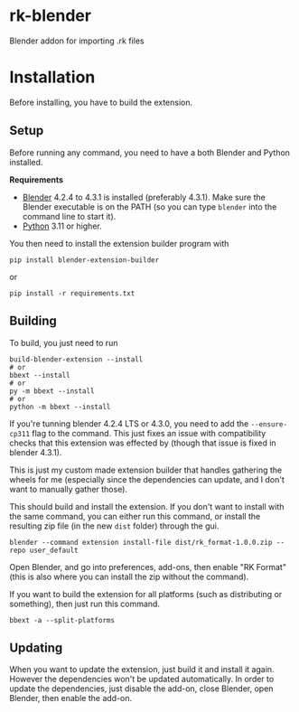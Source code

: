 # rk-blender
 Blender addon for importing .rk files

# Installation
Before installing, you have to build the extension.

## Setup

Before running any command, you need to have a both Blender and Python installed.

**Requirements**
- [Blender](https://blender.org/download/) 4.2.4 to 4.3.1 is installed (preferably 4.3.1). Make sure the Blender executable is on the PATH (so you can type `blender` into the command line to start it).
- [Python](https://python.org/download/) 3.11 or higher.


You then need to install the extension builder program with

```shell
pip install blender-extension-builder
```

or

```shell
pip install -r requirements.txt
```

## Building
To build, you just need to run

```shell
build-blender-extension --install
# or
bbext --install
# or
py -m bbext --install
# or
python -m bbext --install
```

If you're tunning blender 4.2.4 LTS or 4.3.0, you need to add the `--ensure-cp311` flag to the command. This just fixes an issue with compatibility checks that this extension was effected by (though that issue is fixed in blender 4.3.1).

This is just my custom made extension builder that handles gathering the wheels for me (especially since the dependencies can update, and I don't want to manually gather those).

This should build and install the extension. If you don't want to install with the same command, you can either run this command, or install the resulting zip file (in the new `dist` folder) through the gui.

```shell
blender --command extension install-file dist/rk_format-1.0.0.zip --repo user_default
```

Open Blender, and go into preferences, add-ons, then enable "RK Format" (this is also where you can install the zip without the command).


If you want to build the extension for all platforms (such as distributing or something), then just run this command.

```shell
bbext -a --split-platforms
```

## Updating
When you want to update the extension, just build it and install it again. However the dependencies won't be updated automatically. In order to update the dependencies, just disable the add-on, close Blender, open Blender, then enable the add-on.
